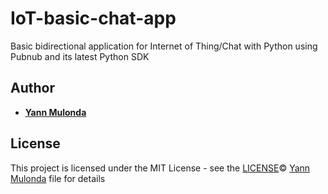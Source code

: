 # IoT-basic-chat-app
Basic bidirectional application for Internet of Thing/Chat with Python using Pubnub and its latest Python SDK

## Author

* **[Yann Mulonda](https://github.com/YannMjl)**

## License

This project is licensed under the MIT License - see the [LICENSE](LICENSE)© [Yann Mulonda](https://github.com/YannMjl) file for details